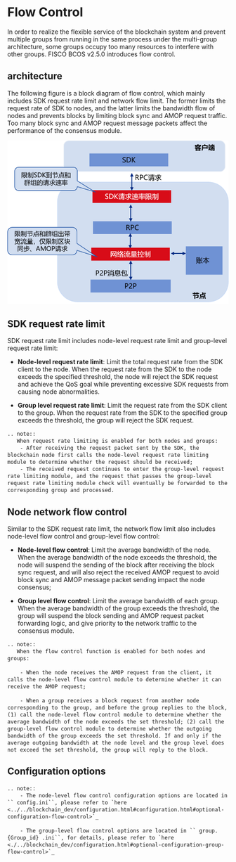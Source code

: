 # Flow Control

In order to realize the flexible service of the blockchain system and prevent multiple groups from running in the same process under the multi-group architecture, some groups occupy too many resources to interfere with other groups. FISCO BCOS v2.5.0 introduces flow control.

## architecture

The following figure is a block diagram of flow control, which mainly includes SDK request rate limit and network flow limit. The former limits the request rate of SDK to nodes, and the latter limits the bandwidth flow of nodes and prevents blocks by limiting block sync and AMOP request traffic. Too many block sync and AMOP request message packets affect the performance of the consensus module.

![](../../../images/features/flow_control.png)


## SDK request rate limit

SDK request rate limit includes node-level request rate limit and group-level request rate limit:

- **Node-level request rate limit**: Limit the total request rate from the SDK client to the node. When the request rate from the SDK to the node exceeds the specified threshold, the node will reject the SDK request and achieve the QoS goal while preventing excessive SDK requests from causing node abnormalities.

- **Group level request rate limit**: Limit the request rate from the SDK client to the group. When the request rate from the SDK to the specified group exceeds the threshold, the group will reject the SDK request.


```eval_rst
.. note::
   When request rate limiting is enabled for both nodes and groups:
    - After receiving the request packet sent by the SDK, the blockchain node first calls the node-level request rate limiting module to determine whether the request should be received;
    - The received request continues to enter the group-level request rate limiting module, and the request that passes the group-level request rate limiting module check will eventually be forwarded to the corresponding group and processed.
```

## Node network flow control

Similar to the SDK request rate limit, the network flow limit also includes node-level flow control and group-level flow control:

- **Node-level flow control**: Limit the average bandwidth of the node. When the average bandwidth of the node exceeds the threshold, the node will suspend the sending of the block after receiving the block sync request, and will also reject the received AMOP request to avoid block sync and AMOP message packet sending impact the node consensus;

- **Group level flow control**: Limit the average bandwidth of each group. When the average bandwidth of the group exceeds the threshold, the group will suspend the block sending and AMOP request packet forwarding logic, and give priority to the network traffic to the consensus module.

```eval_rst
.. note::
   When the flow control function is enabled for both nodes and groups:

    - When the node receives the AMOP request from the client, it calls the node-level flow control module to determine whether it can receive the AMOP request;

    - When a group receives a block request from another node corresponding to the group, and before the group replies to the block, (1) call the node-level flow control module to determine whether the average bandwidth of the node exceeds the set threshold; (2) call the group-level flow control module to determine whether the outgoing bandwidth of the group exceeds the set threshold. If and only if the average outgoing bandwidth at the node level and the group level does not exceed the set threshold, the group will reply to the block.
```

## Configuration options

```eval_rst
.. note::
    - The node-level flow control configuration options are located in `` config.ini``, please refer to `here <../../blockchain_dev/configuration.html#configuration.html#optional-configuration-flow-control>`_
    
    - The group-level flow control options are located in `` group. {Group_id} .ini``, for details, please refer to `here <./../blockchain_dev/configuration.html#optional-configuration-group-flow-control>`_
```